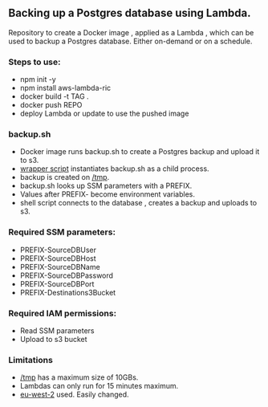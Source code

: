 ## Backing up a Postgres database using Lambda. 

Repository to create a Docker image , applied as a Lambda , which can be used to backup a Postgres database. Either on-demand or on a schedule. 

### Steps to use:
- npm init -y
- npm install aws-lambda-ric
- docker build -t TAG .
- docker push REPO
- deploy Lambda or update to use the pushed image 

### backup.sh
- Docker image runs backup.sh to create a Postgres backup and upload it to s3. 
- [wrapper script](https://github.com/Cloud-42/lambda-postgres-backup/blob/main/app.js#L8) instantiates backup.sh as a child process.
- backup is created on [/tmp](https://aws.amazon.com/blogs/aws/aws-lambda-now-supports-up-to-10-gb-ephemeral-storage/). 
- backup.sh looks up SSM parameters with a PREFIX.
- Values after PREFIX- become environment variables. 
- shell script connects to the database , creates a backup and uploads to s3.

### Required SSM parameters:
- PREFIX-SourceDBUser
- PREFIX-SourceDBHost
- PREFIX-SourceDBName
- PREFIX-SourceDBPassword
- PREFIX-SourceDBPort
- PREFIX-Destinations3Bucket

### Required IAM permissions:
- Read SSM parameters
- Upload to s3 bucket 

### Limitations
- [/tmp](https://aws.amazon.com/blogs/aws/aws-lambda-now-supports-up-to-10-gb-ephemeral-storage/) has a maximum size of 10GBs.
- Lambdas can only run for 15 minutes maximum.
- [eu-west-2](https://github.com/Cloud-42/lambda-postgres-backup/blob/main/backup.sh#L6) used. Easily changed.
